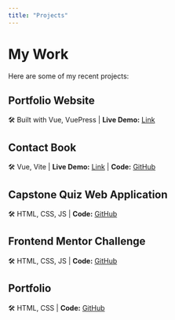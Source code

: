 ```yaml
---
title: "Projects"
---
```


# My Work

Here are some of my recent projects:

## **Portfolio Website**
🛠 Built with Vue, VuePress | **Live Demo:** [Link](#)

## **Contact Book**
🛠 Vue, Vite | **Live Demo:** [Link](https://tiny-alpaca-81f153.netlify.app/) | **Code:** [GitHub](https://github.com/manveersingh00/manveer-contactbook)

## **Capstone Quiz Web Application**
🛠 HTML, CSS, JS | **Code:** [GitHub](https://github.com/manveersingh00/mtm6302-capstone-manveersingh00/tree/part-4)

## **Frontend Mentor Challenge**
🛠 HTML, CSS, JS | **Code:** [GitHub](https://github.com/manveersingh00/mtm6404-frontend-mentor-manveersingh00)

## **Portfolio**
🛠 HTML, CSS | **Code:** [GitHub](https://github.com/manveersingh00/portfolio)
